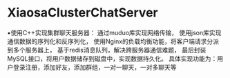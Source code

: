 # XiaosaClusterChatServer
•使用C++实现集群聊天服务器：
通过muduo库实现网络传输，
使用json库实现通信数据的序列化和反序列化，
使用Nginx的负载均衡功能，将客户端请求分派到多个服务器上，
基于redis消息队列，解决跨服务器通信难题，
最后封装MySQL接口，将用户数据储存到磁盘中，实现数据持久化。
具体实现功能为：用户登录注册，添加好友，添加群组，一对一聊天，一对多聊天等

